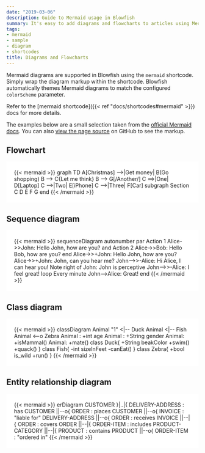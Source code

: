 ```yaml
---
date: "2019-03-06"
description: Guide to Mermaid usage in Blowfish
summary: It's easy to add diagrams and flowcharts to articles using Mermaid.
tags:
- mermaid
- sample
- diagram
- shortcodes
title: Diagrams and Flowcharts
---
```


Mermaid diagrams are supported in Blowfish using the `mermaid` shortcode. Simply wrap the diagram markup within the shortcode. Blowfish automatically themes Mermaid diagrams to match the configured `colorScheme` parameter.

Refer to the [mermaid shortcode]({{< ref "docs/shortcodes#mermaid" >}}) docs for more details.

The examples below are a small selection taken from the [official Mermaid docs](https://mermaid-js.github.io/mermaid/). You can also [view the page source](https://raw.githubusercontent.com/nunocoracao/blowfish/main/exampleSite/content/samples/diagrams-flowcharts.md) on GitHub to see the markup.

## Flowchart

<div style="background-color:white; padding: 20px">
{{< mermaid >}}
graph TD
A[Christmas] -->|Get money| B(Go shopping)
B --> C{Let me think}
B --> G[/Another/]
C ==>|One| D[Laptop]
C -->|Two| E[iPhone]
C -->|Three| F[Car]
subgraph Section
C
D
E
F
G
end
{{< /mermaid >}}
</div>

## Sequence diagram

<div style="background-color:white; padding: 20px">
{{< mermaid >}}
sequenceDiagram
autonumber
par Action 1
Alice->>John: Hello John, how are you?
and Action 2
Alice->>Bob: Hello Bob, how are you?
end
Alice->>+John: Hello John, how are you?
Alice->>+John: John, can you hear me?
John-->>-Alice: Hi Alice, I can hear you!
Note right of John: John is perceptive
John-->>-Alice: I feel great!
loop Every minute
John-->Alice: Great!
end
{{< /mermaid >}}
</div>

## Class diagram

<div style="background-color:white; padding: 20px">
{{< mermaid >}}
classDiagram
Animal "1" <|-- Duck
Animal <|-- Fish
Animal <--o Zebra
Animal : +int age
Animal : +String gender
Animal: +isMammal()
Animal: +mate()
class Duck{
+String beakColor
+swim()
+quack()
}
class Fish{
-int sizeInFeet
-canEat()
}
class Zebra{
+bool is_wild
+run()
}
{{< /mermaid >}}
</div>

## Entity relationship diagram

<div style="background-color:white; padding: 20px">
{{< mermaid >}}
erDiagram
CUSTOMER }|..|{ DELIVERY-ADDRESS : has
CUSTOMER ||--o{ ORDER : places
CUSTOMER ||--o{ INVOICE : "liable for"
DELIVERY-ADDRESS ||--o{ ORDER : receives
INVOICE ||--|{ ORDER : covers
ORDER ||--|{ ORDER-ITEM : includes
PRODUCT-CATEGORY ||--|{ PRODUCT : contains
PRODUCT ||--o{ ORDER-ITEM : "ordered in"
{{< /mermaid >}}
</div>

